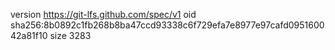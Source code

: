 version https://git-lfs.github.com/spec/v1
oid sha256:8b0892c1fb268b8ba47ccd93338c6f729efa7e8977e97cafd095160042a81f10
size 3283
